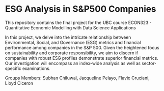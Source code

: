 # ESG Analysis in S&P500 Companies

This repository contains the final project for the UBC course ECON323 - Quantitative Economic Modelling with Data Science Applications

In this project, we delve into the intricate relationship between Environmental, Social, and Governance (ESG) metrics and financial performance among companies in the S&P 500. Given the heightened focus on sustainability and corporate responsibility, we aim to discern if companies with robust ESG profiles demonstrate superior financial metrics. Our investigation will encompass an index-wide analysis as well as sector-specific examinations.

Groups Members: Subhan Chiluwal, Jacqueline Pelayo, Flavio Cruciani, Lloyd Ciceron
